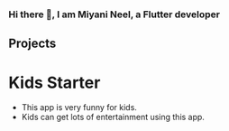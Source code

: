 ### Hi there 👋, I am Miyani Neel, a Flutter developer

## Projects

<H1> Kids Starter </H1>
<ul>
  <li>This app is very funny for kids.</li>
  <li>Kids can get lots of entertainment using this app.</li>
</ul>
